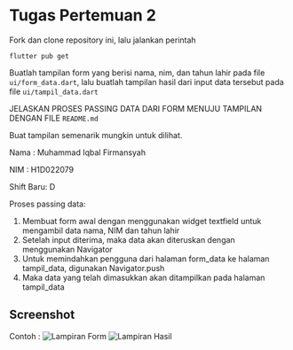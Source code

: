 # Tugas Pertemuan 2

Fork dan clone repository ini, lalu jalankan perintah 
```
flutter pub get
```
Buatlah tampilan form yang berisi nama, nim, dan tahun lahir pada file `ui/form_data.dart`, lalu buatlah tampilan hasil dari input data tersebut pada file `ui/tampil_data.dart`

JELASKAN PROSES PASSING DATA DARI FORM MENUJU TAMPILAN DENGAN FILE `README.md`

Buat tampilan semenarik mungkin untuk dilihat.


Nama : Muhammad Iqbal Firmansyah

NIM : H1D022079

Shift Baru: D

Proses passing data:
1. Membuat form awal dengan menggunakan widget textfield untuk mengambil data nama, NIM dan tahun lahir
2. Setelah input diterima, maka data akan diteruskan dengan menggunakan Navigator
3. Untuk memindahkan pengguna dari halaman form_data ke halaman tampil_data, digunakan Navigator.push
4. Maka data yang telah dimasukkan akan ditampilkan pada halaman tampil_data

## Screenshot
Contoh :
![Lampiran Form](form.png)
![Lampiran Hasil](hasil.png)

